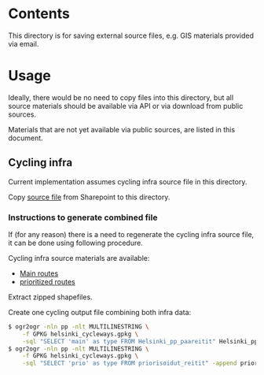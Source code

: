 # Contents

This directory is for saving external source files,
e.g. GIS materials provided via email.

# Usage

Ideally, there would be no need to copy files into this directory, but all source
materials should be available via API or via download from public sources.

Materials that are not yet available via public sources, are listed in this document.

## Cycling infra

Current implementation assumes cycling infra source file in this directory.

Copy [source file](https://helsinginkaupunki.sharepoint.com/:u:/r/sites/KYMPHaitaton/Jaetut%20asiakirjat/General/02_Taustamateriaalit/Laastariaineisto/haitaton_2_input/helsinki_cycleways.gpkg?csf=1&web=1&e=pR3rqm)
from Sharepoint to this directory.

### Instructions to generate combined file

If (for any reason) there is a need to regenerate the cycling infra source file,
it can be done using following procedure.

Cycling infra source materials are available:

- [Main routes](https://helsinginkaupunki.sharepoint.com/:u:/r/sites/KYMPHaitaton/Jaetut%20asiakirjat/General/02_Taustamateriaalit/Laastariaineisto/haitaton2spatial/input/Helsinki_pp_paareitit.zip?csf=1&web=1&e=gT8SUz)
- [prioritized routes](https://helsinginkaupunki.sharepoint.com/:u:/r/sites/KYMPHaitaton/Jaetut%20asiakirjat/General/02_Taustamateriaalit/Laastariaineisto/haitaton2spatial/input/priorisoidut_reitit.zip?csf=1&web=1&e=75maG1)

Extract zipped shapefiles.

Create one cycling output file combining both infra data:

```sh
$ ogr2ogr -nln pp -nlt MULTILINESTRING \
    -f GPKG helsinki_cycleways.gpkg \
    -sql "SELECT 'main' as type FROM Helsinki_pp_paareitit" Helsinki_pp_paareitit.shp Helsinki_pp_paareitit
$ ogr2ogr -nln pp -nlt MULTILINESTRING \
    -f GPKG helsinki_cycleways.gpkg \
    -sql "SELECT 'prio' as type FROM priorisoidut_reitit" -append priorisoidut_reitit.shp priorisoidut_reitit
```
